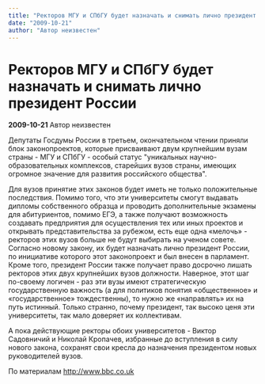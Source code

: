 ```yaml
---
title: "Ректоров МГУ и СПбГУ будет назначать и снимать лично президент России"
date: "2009-10-21"
author: "Автор неизвестен"
---
```


# Ректоров МГУ и СПбГУ будет назначать и снимать лично президент России

**2009-10-21** Автор неизвестен

Депутаты Госдумы России в третьем, окончательном чтении приняли блок законопроектов, которые присваивают двум крупнейшим вузам страны - МГУ и СПбГУ - особый статус "уникальных научно-образовательных комплексов, старейших вузов страны, имеющих огромное значение для развития российского общества".

Для вузов принятие этих законов будет иметь не только положительные последствия. Помимо того, что эти университеты смогут выдавать дипломы собственного образца и проводить дополнительные экзамены для абитуриентов, помимо ЕГЭ, а также получают возможность создавать предприятия для осуществления тех или иных проектов и открывать представительства за рубежом, есть еще одна «мелочь» - ректоров этих вузов больше не будут выбирать на ученом совете. Согласно новому закону, их будет назначать лично президент России, по инициативе которого этот законопроект и был внесен в парламент. Кроме того, президент России также получает право досрочно лишать ректоров этих двух крупнейших вузов должности. Наверное, этот шаг по-своему логичен - раз эти вузы имеют стратегическую государственную важность (а для политиков понятия «общественное» и «государственное» тождественны), то нужно же «направлять» их на путь истинный. Только странно, почему президент, так высоко ценя эти университеты, так мало доверяет их коллективам.

А пока действующие ректоры обоих университетов - Виктор Садовничий и Николай Кропачев, избранные до вступления в силу нового закона, сохранят свои кресла до назначения президентом новых руководителей вузов.

По материалам http://www.bbc.co.uk